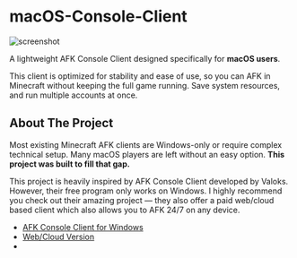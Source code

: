 # macOS-Console-Client

![screenshot](docs/images/macos_preview.png)

A lightweight AFK Console Client designed specifically for **macOS users**.  

This client is optimized for stability and ease of use, so you can AFK in Minecraft without keeping the full game running. Save system resources, and run multiple accounts at once.



## About The Project 

Most existing Minecraft AFK clients are Windows-only or require complex technical setup. Many macOS players are left without an easy option. **This project was built to fill that gap.**


This project is heavily inspired by AFK Console Client developed by Valoks. However, their free program only works on Windows. I highly recommend you check out their amazing project — they also offer a paid web/cloud based client which also allows you to AFK 24/7 on any device.

- [AFK Console Client for Windows](https://github.com/valoks/afkcc-release)
- [Web/Cloud Version](https://minecraftafk.com/)
- 

